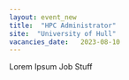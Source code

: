 ```yaml
---
layout: event_new
title:  "HPC Administrator"
site:  "University of Hull"
vacancies_date:   2023-08-10
---
```


Lorem Ipsum Job Stuff
